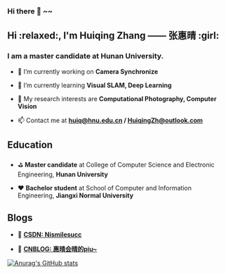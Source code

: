 ### Hi there :tiger: ~~

<h2>Hi :relaxed:, I'm Huiqing Zhang —— 张惠晴 :girl: </h2>
<h3>I am a master candidate at Hunan University.</h3>

- 🔭 I’m currently working on **Camera Synchronize**

- 🌱 I’m currently learning **Visual SLAM, Deep Learning**

- :cherries: My research interests are **Computational Photography, Computer Vision**

- 📫 Contact me at **huiq@hnu.edu.cn / HuiqingZh@outlook.com**

<h2>Education</h2>

- :golf: **Master candidate** at College of Computer Science and Electronic Engineering, **Hunan University**

- :hearts: **Bachelor student** at School of Computer and Information Engineering, **Jiangxi Normal University**

<h2>Blogs</h2>

- :tomato: **[CSDN: Nismilesucc](https://blog.csdn.net/Nismilesucc?spm=1001.2101.3001.5343)**

- :candy: **[CNBLOG: 惠晴会晴的piu~](https://www.cnblogs.com/huihuipiuki/)**

[![Anurag's GitHub stats](https://github-readme-stats.vercel.app/api?username=kikihqq&count_private=true&theme=default)](https://github.com/anuraghazra/github-readme-stats)



